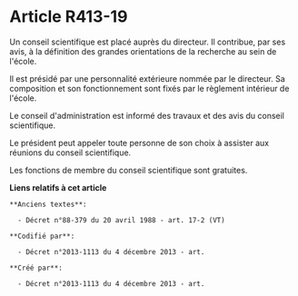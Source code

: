 # Article R413-19

Un conseil scientifique est placé auprès du directeur. Il contribue, par ses avis, à la définition des grandes orientations
de la recherche au sein de l'école.

Il est présidé par une personnalité extérieure nommée par le directeur. Sa composition et son fonctionnement sont fixés par
le règlement intérieur de l'école.

Le conseil d'administration est informé des travaux et des avis du conseil scientifique.

Le président peut appeler toute personne de son choix à assister aux réunions du conseil scientifique.

Les fonctions de membre du conseil scientifique sont gratuites.

**Liens relatifs à cet article**

	**Anciens textes**:

	  - Décret n°88-379 du 20 avril 1988 - art. 17-2 (VT)

	**Codifié par**:

	  - Décret n°2013-1113 du 4 décembre 2013 - art.

	**Créé par**:

	  - Décret n°2013-1113 du 4 décembre 2013 - art.
